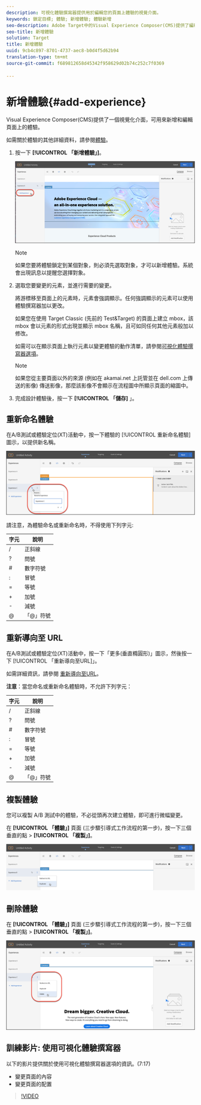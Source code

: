 ```yaml
---
description: 可視化體驗撰寫器提供用於編輯您的頁面上體驗的視覺介面。
keywords: 鎖定目標; 體驗; 新增體驗; 體驗新增
seo-description: Adobe Target中的Visual Experience Composer(CMS)提供了編輯頁面上體驗的視覺化介面。
seo-title: 新增體驗
solution: Target
title: 新增體驗
uuid: 9cb4c897-8701-4737-aec8-b0d4f5d62b94
translation-type: tm+mt
source-git-commit: f689812658d45342f958629d02b74c252c7f0369

---
```



# 新增體驗{#add-experience}

Visual Experience Composer(CMS)提供了一個視覺化介面，可用來新增和編輯頁面上的體驗。

如需關於體驗的其他詳細資料，請參閱[體驗](../../../c-experiences/experiences.md#concept_A2E10F6AFB3D4AEAB6951EE14688848D)。

1. 按一下 **[!UICONTROL 「新增體驗」]**。

   ![新增體驗選項](/help/c-activities/t-test-ab/t-test-create-ab/assets/add-experience.png)

   >[!NOTE]
   >
   >如果您要將體驗鎖定到某個對象，則必須先選取對象，才可以新增體驗。系統會出現訊息以提醒您選擇對象。

1. 選取您要變更的元素，並進行需要的變更。

   將游標移至頁面上的元素時，元素會強調顯示。任何強調顯示的元素可以使用體驗撰寫器加以更改。

   如果您在使用 Target Classic (先前的 Test&amp;Target) 的頁面上建立 mbox，該 mbox 會以元素的形式出現並顯示 mbox 名稱，且可如同任何其他元素般加以修改。

   如需可以在顯示頁面上執行元素以變更體驗的動作清單，請參閱[可視化體驗撰寫器選項](/help/c-experiences/c-visual-experience-composer/viztarget-options.md)。


   >[!NOTE]
   >
   >如果您從主要頁面以外的來源 (例如在 akamai.net 上託管並在 dell.com 上傳送的影像) 傳送影像，那麼該影像不會顯示在流程圖中所顯示頁面的縮圖中。

1. 完成設計體驗後，按一下 **[!UICONTROL 「儲存]** 」。

## 重新命名體驗

在A/B測試或體驗定位(XT)活動中，按一下體驗的 [!UICONTROL 重新命名體驗] 圖示，以提供新名稱。

![重新命名體驗](/help/c-activities/t-test-ab/t-test-create-ab/assets/rename-experience.png)

請注意，為體驗命名或重新命名時，不得使用下列字元:

| 字元 | 說明 |
|--- |--- |
| / | 正斜線 |
| ? | 問號 |
| # | 數字符號 |
| : | 冒號 |
| = | 等號 |
| + | 加號 |
| - | 減號 |
| @ | 「@」符號 |

## 重新導向至 URL

在A/B測試或體驗定位(XT)活動中，按一下「更多(垂直橢圓形)」圖示，然後按一下 [!UICONTROL 「重新導向至URL]」。

如需詳細資訊，請參閱 [重新導向至URL](/help/c-experiences/c-visual-experience-composer/redirect-offer.md)。

**注意**：當您命名或重新命名體驗時，不允許下列字元：

| 字元 | 說明 |
|--- |--- |
| / | 正斜線 |
| ? | 問號 |
| # | 數字符號 |
| : | 冒號 |
| = | 等號 |
| + | 加號 |
| - | 減號 |
| @ | 「@」符號 |

## 複製體驗

您可以複製 A/B 測試中的體驗，不必從頭再次建立體驗，即可進行微幅變更。

在 **[!UICONTROL 「體驗」]** 頁面 (三步驟引導式工作流程的第一步)，按一下三個垂直的點 &gt; **[!UICONTROL 「複製」]**。

![重復體驗選項](/help/c-activities/t-test-ab/t-test-create-ab/assets/duplicate-experience.png)

## 刪除體驗

在 **[!UICONTROL 「體驗」]** 頁面 (三步驟引導式工作流程的第一步)，按一下三個垂直的點 &gt; **[!UICONTROL 「複製」]**。

![刪除體驗選項](/help/c-activities/t-test-ab/t-test-create-ab/assets/delete-experience.png)

## 訓練影片: 使用可視化體驗撰寫器

以下的影片提供關於使用可視化體驗撰寫器選項的資訊。(7:17)

* 變更頁面的內容
* 變更頁面的配置

>[!VIDEO](https://video.tv.adobe.com/v/17399?captions=chi_hant)
